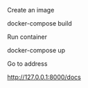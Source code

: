 Create an image

docker-compose build

Run container

docker-compose up

Go to address

http://127.0.0.1:8000/docs